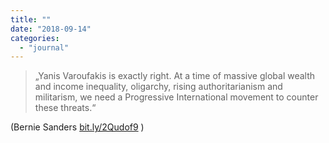```yaml
---
title: ""
date: "2018-09-14"
categories: 
  - "journal"
---
```


> „Yanis Varoufakis is exactly right. At a time of massive global wealth and income inequality, oligarchy, rising authoritarianism and militarism, we need a Progressive International movement to counter these threats.“

(Bernie Sanders [bit.ly/2Qudof9](http://bit.ly/2Qudof9) )
